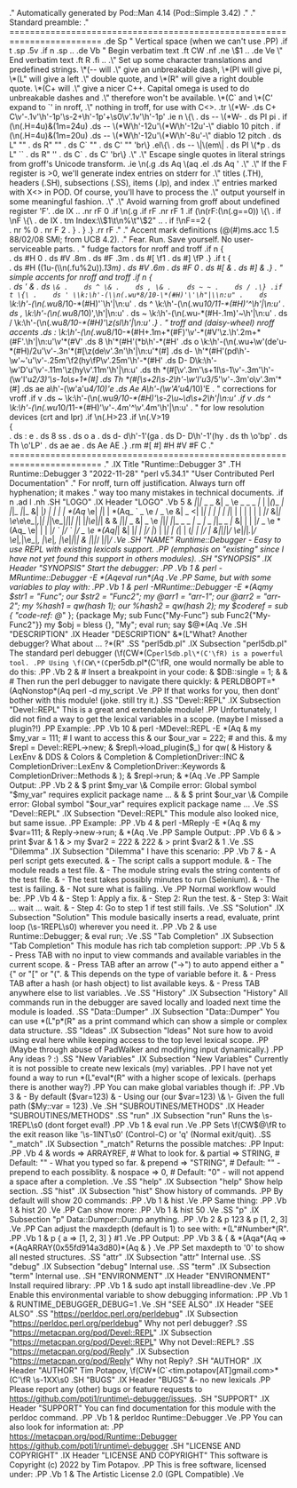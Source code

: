 .\" Automatically generated by Pod::Man 4.14 (Pod::Simple 3.42)
.\"
.\" Standard preamble:
.\" ========================================================================
.de Sp \" Vertical space (when we can't use .PP)
.if t .sp .5v
.if n .sp
..
.de Vb \" Begin verbatim text
.ft CW
.nf
.ne \\$1
..
.de Ve \" End verbatim text
.ft R
.fi
..
.\" Set up some character translations and predefined strings.  \*(-- will
.\" give an unbreakable dash, \*(PI will give pi, \*(L" will give a left
.\" double quote, and \*(R" will give a right double quote.  \*(C+ will
.\" give a nicer C++.  Capital omega is used to do unbreakable dashes and
.\" therefore won't be available.  \*(C` and \*(C' expand to `' in nroff,
.\" nothing in troff, for use with C<>.
.tr \(*W-
.ds C+ C\v'-.1v'\h'-1p'\s-2+\h'-1p'+\s0\v'.1v'\h'-1p'
.ie n \{\
.    ds -- \(*W-
.    ds PI pi
.    if (\n(.H=4u)&(1m=24u) .ds -- \(*W\h'-12u'\(*W\h'-12u'-\" diablo 10 pitch
.    if (\n(.H=4u)&(1m=20u) .ds -- \(*W\h'-12u'\(*W\h'-8u'-\"  diablo 12 pitch
.    ds L" ""
.    ds R" ""
.    ds C` ""
.    ds C' ""
'br\}
.el\{\
.    ds -- \|\(em\|
.    ds PI \(*p
.    ds L" ``
.    ds R" ''
.    ds C`
.    ds C'
'br\}
.\"
.\" Escape single quotes in literal strings from groff's Unicode transform.
.ie \n(.g .ds Aq \(aq
.el       .ds Aq '
.\"
.\" If the F register is >0, we'll generate index entries on stderr for
.\" titles (.TH), headers (.SH), subsections (.SS), items (.Ip), and index
.\" entries marked with X<> in POD.  Of course, you'll have to process the
.\" output yourself in some meaningful fashion.
.\"
.\" Avoid warning from groff about undefined register 'F'.
.de IX
..
.nr rF 0
.if \n(.g .if rF .nr rF 1
.if (\n(rF:(\n(.g==0)) \{\
.    if \nF \{\
.        de IX
.        tm Index:\\$1\t\\n%\t"\\$2"
..
.        if !\nF==2 \{\
.            nr % 0
.            nr F 2
.        \}
.    \}
.\}
.rr rF
.\"
.\" Accent mark definitions (@(#)ms.acc 1.5 88/02/08 SMI; from UCB 4.2).
.\" Fear.  Run.  Save yourself.  No user-serviceable parts.
.    \" fudge factors for nroff and troff
.if n \{\
.    ds #H 0
.    ds #V .8m
.    ds #F .3m
.    ds #[ \f1
.    ds #] \fP
.\}
.if t \{\
.    ds #H ((1u-(\\\\n(.fu%2u))*.13m)
.    ds #V .6m
.    ds #F 0
.    ds #[ \&
.    ds #] \&
.\}
.    \" simple accents for nroff and troff
.if n \{\
.    ds ' \&
.    ds ` \&
.    ds ^ \&
.    ds , \&
.    ds ~ ~
.    ds /
.\}
.if t \{\
.    ds ' \\k:\h'-(\\n(.wu*8/10-\*(#H)'\'\h"|\\n:u"
.    ds ` \\k:\h'-(\\n(.wu*8/10-\*(#H)'\`\h'|\\n:u'
.    ds ^ \\k:\h'-(\\n(.wu*10/11-\*(#H)'^\h'|\\n:u'
.    ds , \\k:\h'-(\\n(.wu*8/10)',\h'|\\n:u'
.    ds ~ \\k:\h'-(\\n(.wu-\*(#H-.1m)'~\h'|\\n:u'
.    ds / \\k:\h'-(\\n(.wu*8/10-\*(#H)'\z\(sl\h'|\\n:u'
.\}
.    \" troff and (daisy-wheel) nroff accents
.ds : \\k:\h'-(\\n(.wu*8/10-\*(#H+.1m+\*(#F)'\v'-\*(#V'\z.\h'.2m+\*(#F'.\h'|\\n:u'\v'\*(#V'
.ds 8 \h'\*(#H'\(*b\h'-\*(#H'
.ds o \\k:\h'-(\\n(.wu+\w'\(de'u-\*(#H)/2u'\v'-.3n'\*(#[\z\(de\v'.3n'\h'|\\n:u'\*(#]
.ds d- \h'\*(#H'\(pd\h'-\w'~'u'\v'-.25m'\f2\(hy\fP\v'.25m'\h'-\*(#H'
.ds D- D\\k:\h'-\w'D'u'\v'-.11m'\z\(hy\v'.11m'\h'|\\n:u'
.ds th \*(#[\v'.3m'\s+1I\s-1\v'-.3m'\h'-(\w'I'u*2/3)'\s-1o\s+1\*(#]
.ds Th \*(#[\s+2I\s-2\h'-\w'I'u*3/5'\v'-.3m'o\v'.3m'\*(#]
.ds ae a\h'-(\w'a'u*4/10)'e
.ds Ae A\h'-(\w'A'u*4/10)'E
.    \" corrections for vroff
.if v .ds ~ \\k:\h'-(\\n(.wu*9/10-\*(#H)'\s-2\u~\d\s+2\h'|\\n:u'
.if v .ds ^ \\k:\h'-(\\n(.wu*10/11-\*(#H)'\v'-.4m'^\v'.4m'\h'|\\n:u'
.    \" for low resolution devices (crt and lpr)
.if \n(.H>23 .if \n(.V>19 \
\{\
.    ds : e
.    ds 8 ss
.    ds o a
.    ds d- d\h'-1'\(ga
.    ds D- D\h'-1'\(hy
.    ds th \o'bp'
.    ds Th \o'LP'
.    ds ae ae
.    ds Ae AE
.\}
.rm #[ #] #H #V #F C
.\" ========================================================================
.\"
.IX Title "Runtime::Debugger 3"
.TH Runtime::Debugger 3 "2022-11-28" "perl v5.34.1" "User Contributed Perl Documentation"
.\" For nroff, turn off justification.  Always turn off hyphenation; it makes
.\" way too many mistakes in technical documents.
.if n .ad l
.nh
.SH "LOGO"
.IX Header "LOGO"
.Vb 5
\& _\|_\|_\|_              _   _
\&|  _ \e _   _ _ _\|_ | |_(_)_ _\|_ _\|_\|_   _\|_\|_
\&| |_) | | | | \*(Aq_ \e| _\|_| | \*(Aq_ \` _ \e / _ \e
\&|  _ <| |_| | | | | |_| | | | | | |  _\|_/
\&|_| \e_\e\e_\|_,_|_| |_|\e_\|_|_|_| |_| |_|\e_\|_\|_|
\&
\& _\|_\|_\|_       _
\&|  _ \e  _\|_\|_| |_\|_  _   _  _\|_ _  _\|_ _  _\|_\|_ _ _\|_
\&| | | |/ _ \e \*(Aq_ \e| | | |/ _\` |/ _\` |/ _ \e \*(Aq_\|_|
\&| |_| |  _\|_/ |_) | |_| | (_| | (_| |  _\|_/ |
\&|_\|_\|_\|_/ \e_\|_\|_|_._\|_/ \e_\|_,_|\e_\|_, |\e_\|_, |\e_\|_\|_|_|
\&                        |_\|_\|_/ |_\|_\|_/
.Ve
.SH "NAME"
Runtime::Debugger \- Easy to use REPL with existing lexicals support.
.PP
(emphasis on "existing" since I have not yet found this support in others modules).
.SH "SYNOPSIS"
.IX Header "SYNOPSIS"
Start the debugger:
.PP
.Vb 1
\&    perl \-MRuntime::Debugger \-E \*(Aqeval run\*(Aq
.Ve
.PP
Same, but with some variables to play with:
.PP
.Vb 1
\&    perl \-MRuntime::Debugger \-E \*(Aqmy $str1 = "Func"; our $str2 = "Func2"; my @arr1 = "arr\-1"; our @arr2 = "arr\-2"; my %hash1 = qw(hash 1); our %hash2 = qw(hash 2); my $coderef = sub { "code\-ref: @_" }; {package My; sub Func{"My\-Func"} sub Func2{"My\-Func2"}} my $obj = bless {}, "My"; eval run; say $@\*(Aq
.Ve
.SH "DESCRIPTION"
.IX Header "DESCRIPTION"
\&\*(L"What? Another debugger? What about ... ?\*(R"
.SS "perl5db.pl"
.IX Subsection "perl5db.pl"
The standard perl debugger (\f(CW\*(C`perl5db.pl\*(C'\fR) is a powerful tool.
.PP
Using \f(CW\*(C`per5db.pl\*(C'\fR, one would normally be able to do this:
.PP
.Vb 2
\&    # Insert a breakpoint in your code:
\&    $DB::single = 1;
\&
\&    # Then run the perl debugger to navigate there quickly:
\&    PERLDBOPT=\*(AqNonstop\*(Aq perl \-d my_script
.Ve
.PP
If that works for you, then dont' bother with this module!
(joke. still try it.)
.SS "Devel::REPL"
.IX Subsection "Devel::REPL"
This is a great and extendable module!
.PP
Unfortunately, I did not find a way to get the lexical variables
in a scope. (maybe I missed a plugin?!)
.PP
Example:
.PP
.Vb 10
\& perl \-MDevel::REPL \-E \*(Aq
\&     my  $my_var  = 111;                # I want to access this
\&     our $our_var = 222;                # and this.
\&     my $repl = Devel::REPL\->new;
\&     $repl\->load_plugin($_) for qw(
\&         History
\&         LexEnv
\&         DDS
\&         Colors
\&         Completion
\&         CompletionDriver::INC
\&         CompletionDriver::LexEnv
\&         CompletionDriver::Keywords
\&         CompletionDriver::Methods
\&     );
\&     $repl\->run;
\& \*(Aq
.Ve
.PP
Sample Output:
.PP
.Vb 2
\& $ print $my_var
\& Compile error: Global symbol "$my_var" requires explicit package name ...
\& 
\& $ print $our_var
\& Compile error: Global symbol "$our_var" requires explicit package name ...
.Ve
.SS "Devel::REPL"
.IX Subsection "Devel::REPL"
This module also looked nice, but same issue.
.PP
Example:
.PP
.Vb 4
\&    perl \-MReply \-E \*(Aq
\&        my $var=111;
\&        Reply\->new\->run;
\&    \*(Aq
.Ve
.PP
Sample Output:
.PP
.Vb 6
\& > print $var
\& 1
\& > my $var2 = 222
\& 222
\& > print $var2
\& 1
.Ve
.SS "Dilemma"
.IX Subsection "Dilemma"
I have this scenario:
.PP
.Vb 7
\& \- A perl script gets executed.
\& \- The script calls a support module.
\& \- The module reads a test file.
\& \- The module string evals the string contents of the test file.
\& \- The test takes possibly minutes to run (Selenium).
\& \- The test is failing.
\& \- Not sure what is failing.
.Ve
.PP
Normal workflow would be:
.PP
.Vb 4
\& \- Step 1: Apply a fix.
\& \- Step 2: Run the test.
\& \- Step 3: Wait ... wait ... wait.
\& \- Step 4: Go to step 1 if test still fails.
.Ve
.SS "Solution"
.IX Subsection "Solution"
This module basically inserts a read, evaluate, print loop (\s-1REPL\s0)
wherever you need it.
.PP
.Vb 2
\&    use Runtime::Debugger;
\&    eval run;
.Ve
.SS "Tab Completion"
.IX Subsection "Tab Completion"
This module has rich tab completion support:
.PP
.Vb 5
\& \- Press TAB with no input to view commands and available variables in the current scope.
\& \- Press TAB after an arrow ("\->") to auto append either a "{" or "[" or "(".
\&    This depends on the type of variable before it.
\& \- Press TAB after a hash (or hash object) to list available keys. 
\& \- Press TAB anywhere else to list variables.
.Ve
.SS "History"
.IX Subsection "History"
All commands run in the debugger are saved locally and loaded next time the module is loaded.
.SS "Data::Dumper"
.IX Subsection "Data::Dumper"
You can use \*(L"p\*(R" as a print command which can show a simple or complex data structure.
.SS "Ideas"
.IX Subsection "Ideas"
Not sure how to avoid using eval here while keeping access to the top level lexical scope.
.PP
(Maybe through abuse of PadWalker and modifying input dynamically.)
.PP
Any ideas ? :)
.SS "New Variables"
.IX Subsection "New Variables"
Currently it is not possible to create new lexicals (my) variables.
.PP
I have not yet found a way to run \*(L"eval\*(R" with a higher scope of lexicals.
(perhaps there is another way?)
.PP
You can make global variables though if:
.PP
.Vb 3
\& \- By default ($var=123)
\& \- Using our (our $var=123)
\& \- Given the full path ($My::var = 123)
.Ve
.SH "SUBROUTINES/METHODS"
.IX Header "SUBROUTINES/METHODS"
.SS "run"
.IX Subsection "run"
Runs the \s-1REPL\s0 (dont forget eval!)
.PP
.Vb 1
\& eval run
.Ve
.PP
Sets \f(CW$@\fR to the exit reason like '\s-1INT\s0' (Control-C) or 'q' (Normal exit/quit).
.SS "_match"
.IX Subsection "_match"
Returns the possible matches:
.PP
Input:
.PP
.Vb 4
\& words   => ARRAYREF, # What to look for.
\& partial => STRING,   # Default: ""  \- What you typed so far.
\& prepend => "STRING", # Default: ""  \- prepend to each possiblity.
\& nospace => 0,        # Default: "0" \- will not append a space after a completion.
.Ve
.SS "help"
.IX Subsection "help"
Show help section.
.SS "hist"
.IX Subsection "hist"
Show history of commands.
.PP
By default will show 20 commands:
.PP
.Vb 1
\& hist
.Ve
.PP
Same thing:
.PP
.Vb 1
\& hist 20
.Ve
.PP
Can show more:
.PP
.Vb 1
\& hist 50
.Ve
.SS "p"
.IX Subsection "p"
Data::Dumper::Dump anything.
.PP
.Vb 2
\& p 123
\& p [1, 2, 3]
.Ve
.PP
Can adjust the maxdepth (default is 1) to see with: \*(L"#Number\*(R".
.PP
.Vb 1
\& p { a => [1, 2, 3] } #1
.Ve
.PP
Output:
.PP
.Vb 3
\& {
\&   \*(Aqa\*(Aq => \*(AqARRAY(0x55fd914a3d80)\*(Aq
\& }
.Ve
.PP
Set maxdepth to '0' to show all nested structures.
.SS "attr"
.IX Subsection "attr"
Internal use.
.SS "debug"
.IX Subsection "debug"
Internal use.
.SS "term"
.IX Subsection "term"
Internal use.
.SH "ENVIRONMENT"
.IX Header "ENVIRONMENT"
Install required library:
.PP
.Vb 1
\& sudo apt install libreadline\-dev
.Ve
.PP
Enable this environmental variable to show debugging information:
.PP
.Vb 1
\& RUNTIME_DEBUGGER_DEBUG=1
.Ve
.SH "SEE ALSO"
.IX Header "SEE ALSO"
.SS "<https://perldoc.perl.org/perldebug>"
.IX Subsection "<https://perldoc.perl.org/perldebug>"
Why not perl debugger?
.SS "<https://metacpan.org/pod/Devel::REPL>"
.IX Subsection "<https://metacpan.org/pod/Devel::REPL>"
Why not Devel::REPL?
.SS "<https://metacpan.org/pod/Reply>"
.IX Subsection "<https://metacpan.org/pod/Reply>"
Why not Reply?
.SH "AUTHOR"
.IX Header "AUTHOR"
Tim Potapov, \f(CW\*(C`<tim.potapov[AT]gmail.com>\*(C'\fR \s-1XX\s0
.SH "BUGS"
.IX Header "BUGS"
\&\- no new lexicals
.PP
Please report any (other) bugs or feature requests to <https://github.com/poti1/runtime\-debugger/issues>.
.SH "SUPPORT"
.IX Header "SUPPORT"
You can find documentation for this module with the perldoc command.
.PP
.Vb 1
\&    perldoc Runtime::Debugger
.Ve
.PP
You can also look for information at:
.PP
<https://metacpan.org/pod/Runtime::Debugger>
<https://github.com/poti1/runtime\-debugger>
.SH "LICENSE AND COPYRIGHT"
.IX Header "LICENSE AND COPYRIGHT"
This software is Copyright (c) 2022 by Tim Potapov.
.PP
This is free software, licensed under:
.PP
.Vb 1
\&  The Artistic License 2.0 (GPL Compatible)
.Ve
